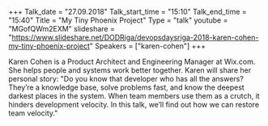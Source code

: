 +++
Talk_date = "27.09.2018"
Talk_start_time = "15:10"
Talk_end_time = "15:40"
Title = "My Tiny Phoenix Project"
Type = "talk"
youtube = "MGofQWm2EXM"
slideshare = "https://www.slideshare.net/DODRiga/devopsdaysriga-2018-karen-cohen-my-tiny-phoenix-project"
Speakers = ["karen-cohen"]
+++

<p>Karen Cohen is a Product Architect and Engineering Manager at Wix.com. She helps people and systems work better together. Karen will share her personal story: "Do you know that developer who has all the answers? They’re a knowledge base, solve problems fast, and know the deepest darkest places in the system. When team members use them as a crutch, it hinders development velocity. In this talk, we’ll find out how we can restore team velocity."</p>